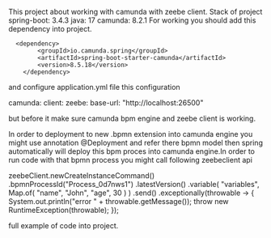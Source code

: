 This project about working with camunda with zeebe client.
Stack of project 
spring-boot: 3.4.3
java: 17
camunda: 8.2.1
For working you should add this dependency into project.

      <dependency>
            <groupId>io.camunda.spring</groupId>
            <artifactId>spring-boot-starter-camunda</artifactId>
            <version>8.5.18</version>
        </dependency>

and configure application.yml file this configuration 

camunda:
  client:
    zeebe:
      base-url: "http://localhost:26500"

but before it make sure camunda bpm engine and zeebe client is working.

In order to deployment to new .bpmn extension into camunda engine you might use annotation @Deployment and refer there bpmn model
then spring automatically will deploy this bpm proces into camunda engine.In order to run code with that bpmn process you might call following zeebeclient api 

zeebeClient.newCreateInstanceCommand()
                    .bpmnProcessId("Process_0d7nws1")
                    .latestVersion()
                    .variable(
                            "variables",
                            Map.of(
                                    "name", "John",
                                    "age", 30
                            )
                    )
                    .send()
                    .exceptionally(throwable ->
                    {
                        System.out.println("error " + throwable.getMessage());
                        throw new RuntimeException(throwable);
                    }); 

full example of code into project.
    
